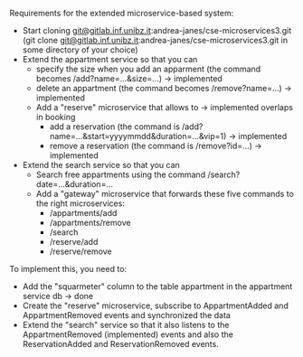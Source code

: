 Requirements for the extended microservice-based system:

- Start cloning git@gitlab.inf.unibz.it:andrea-janes/cse-microservices3.git (git clone git@gitlab.inf.unibz.it:andrea-janes/cse-microservices3.git in some directory of your choice)
- Extend the appartment service so that you can
  - specify the size when you add an apparment (the command becomes /add?name=...&size=...) -> implemented
  - delete an appartment (the command becomes /remove?name=...) -> implemented
  - Add a "reserve" microservice that allows to -> implemented overlaps in booking
    - add a reservation (the command is /add?name=...&start=yyyymmdd&duration=...&vip=1) -> implemented
    - remove a reservation (the command is /remove?id=...) -> implemented
- Extend the search service so that you can 
  - Search free appartments using the command /search?date=...&duration=...
  - Add a "gateway" microservice that forwards these five commands to the right microservices:
      - /appartments/add
      - /appartments/remove
      - /search
      - /reserve/add
      - /reserve/remove


To implement this, you need to:

- Add the "squarmeter" column to the table appartment in the appartment service db -> done
- Create the "reserve" microservice, subscribe to AppartmentAdded and AppartmentRemoved events and synchronized the data
- Extend the "search" service so that it also listens to the AppartmentRemoved (implemented) events and also the ReservationAdded and ReservationRemoved events.
